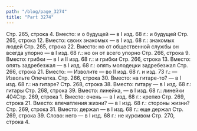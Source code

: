 ```yaml
---
path: "/blog/page_3274"
title: "Part 3274"
---
```



Стр. 265, строка 4.
Вместо: и о будущей — в I изд. 68 г.: и будущей
Стр. 265, строка 12.
Вместо: своих знакомых — в I изд. 68 г.: знакомых людей
Стр. 265, строка 22.
Вместо: но от общественной службы он всегда упорно — в I изд. 68 г.: но он от всего упорно
Стр. 266, строка 9.
Вместо: грибки — в I и II изд. 68 г.: и грибки
Стр. 266, строка 13.
Вместо: опять задребезжал — в I изд. 68 г.: опять молодецки задребезжал
Стр. 266, строка 21.
Вместо: — Изволите — во II изд. 68 г. и изд. 73 г.: — Извольте Опечатка.
Стр. 266, строка 30.
Вместо: на гитаре-то? — в I изд. 68 г.: на гитаре?
Стр. 268, строка 38.
Вместо: гитару — в I изд. 68 г.: гитары
Стр. 268, строка 39.
Вместо: линейка, — в I изд. 68 г.: линейки
404Стр. 269, строка 1.
Вместо: очень — в I изд. 68 г.: крепко
Стр. 269, строка 21.
Вместо: впечатления жизни? — в I изд. 68 г.: стороны жизни?
Стр. 269, строка 31.
Вместо: держал — в I изд. 68 г.: еще держал
Стр. 269, строка 39.
Слово: него — в I изд. 68 г.: не курсивом
Стр. 270, строка 4.

